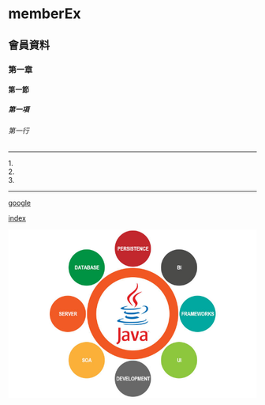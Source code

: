# memberEx
## 會員資料
### 第一章
#### 第一節
##### 第一項
###### 第一行
<hr>
1.<br>
2.<br>
3.<br>
<hr>

[google](http://www.google.com)

[index](9_member_mybatis_thymeleaf/src/main/resources/static/index.html)

![java](images/01.jpg)
